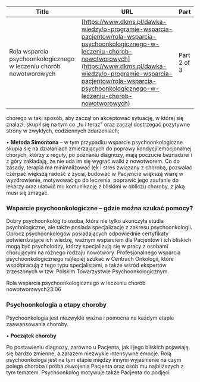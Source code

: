 | **Title**       | **URL**           | **Part**              |
|-----------------|-------------------|-----------------------|
| Rola wsparcia psychoonkologicznego w leczeniu chorób nowotworowych         | [https://www.dkms.pl/dawka-wiedzy/o-programie-wsparcia-pacjentow/rola-wsparcia-psychoonkologicznego-w-leczeniu-chorob-nowotworowych](https://www.dkms.pl/dawka-wiedzy/o-programie-wsparcia-pacjentow/rola-wsparcia-psychoonkologicznego-w-leczeniu-chorob-nowotworowych)    | Part 2 of 3          |

chorego w taki sposób, aby zaczął on akceptować sytuację, w której się znalazł, skupił się na tym co „tu i teraz” oraz zaczął dostrzegać pozytywne strony w zwykłych, codziennych zdarzeniach;


• **Metoda Simontona** – w tym przypadku wsparcie psychoonkologiczne skupia się na działaniach zmierzających do poprawy kondycji emocjonalnej chorych, którzy z reguły, po poznaniu diagnozy, mają poczucie beznadziei i z góry zakładają, że nie uda im się wygrać walki z nowotworem. Co do zasady, terapia ma minimalizować lęk i stres związany z chorobą, pozwalać czerpać większą radość z życia, budować w Pacjencie większą wiarę w wyzdrowienie, motywować go do leczenia, poprawić jego zaufanie do lekarzy oraz ułatwić mu komunikację z bliskimi w obliczu choroby, z jaką musi się zmagać.


### Wsparcie psychoonkologiczne – gdzie można szukać pomocy?


Dobry psychoonkolog to osoba, która nie tylko ukończyła studia psychologiczne, ale także posiada specjalizację z zakresu psychoonkologii. Oprócz psychoonkologów posiadających odpowiednie certyfikaty potwierdzające ich wiedzę, ważnym wsparciem dla Pacjentów i ich bliskich mogą być psycholodzy, którzy specjalizują się w pracy z osobami chorującymi na różnego rodzaju nowotwory. Profesjonalnego wsparcia psychoonkologicznego najlepiej szukać w Centrach Onkologii, które współpracują z tego typu specjalistami, a także wśród ekspertów zrzeszonych w tzw. Polskim Towarzystwie Psychoonkologicznym.


Rola wsparcia psychoonkologicznego w leczeniu chorób nowotworowych23:06
### Psychoonkologia a etapy choroby


Psychoonkologia jest niezwykle ważna i pomocna na każdym etapie zaawansowania choroby.


• **Początek choroby**


Po postawieniu diagnozy, zarówno u Pacjenta, jak i jego bliskich pojawiają się bardzo zmienne, a zarazem niezwykle intensywne emocje. Rolą psychoonkologa jest na tym etapie między innymi wyjaśnienie na czym polega choroba i próba oswojenia Pacjenta oraz osób mu najbliższych z tym tematem. Psychoonkolog motywuje także Pacjenta do podjęci